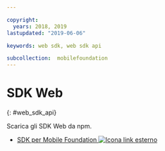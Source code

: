 ```yaml
---

copyright:
  years: 2018, 2019
lastupdated: "2019-06-06"

keywords: web sdk, web sdk api

subcollection:  mobilefoundation
---
```


#	SDK Web
{: #web_sdk_api}

Scarica gli SDK Web da npm.

* [SDK per Mobile Foundation ![Icona link esterno](../../icons/launch-glyph.svg "Icona link esterno")](https://www.npmjs.com/package/ibm-mfp-web-sdk)
